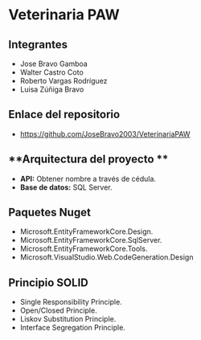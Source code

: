 # **Veterinaria PAW**

## **Integrantes**
- Jose Bravo Gamboa
- Walter Castro Coto
- Roberto Vargas Rodríguez
- Luisa Zúñiga Bravo
  
## **Enlace del repositorio**
- https://github.com/JoseBravo2003/VeterinariaPAW

## **Arquitectura del proyecto **
- **API:** Obtener nombre a través de cédula.
- **Base de datos:** SQL Server.

## **Paquetes Nuget**
- Microsoft.EntityFrameworkCore.Design.
- Microsoft.EntityFrameworkCore.SqlServer.
- Microsoft.EntityFrameworkCore.Tools.
- Microsoft.VisualStudio.Web.CodeGeneration.Design

## **Principio SOLID**
- Single Responsibility Principle.
- Open/Closed Principle.
- Liskov Substitution Principle.
- Interface Segregation Principle.

